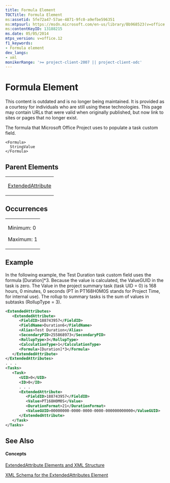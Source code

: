 ```yaml
---
title: Formula Element
TOCTitle: Formula Element
ms:assetid: 5fe72a47-57ae-4871-9fc0-a9efbe596351
ms:mtpsurl: https://msdn.microsoft.com/en-us/library/Bb968523(v=office.12)
ms:contentKeyID: 13188215
ms.date: 05/05/2014
mtps_version: v=office.12
f1_keywords:
- Formula element
dev_langs:
- xml
monikerRange: '>= project-client-2007 || project-client-odc'
---
```


# Formula Element

This content is outdated and is no longer being maintained. It is provided as a courtesy for individuals who are still using these technologies. This page may contain URLs that were valid when originally published, but now link to sites or pages that no longer exist.

The formula that Microsoft Office Project uses to populate a task custom field.

    <Formula>
      StringValue
    </Formula>

## Parent Elements

<table>
<colgroup>
<col style="width: 100%" />
</colgroup>
<tbody>
<tr class="odd">
<td><p><a href="bb968669(v=office.12).md">ExtendedAttribute</a></p></td>
</tr>
</tbody>
</table>

## Occurrences

<table>
<colgroup>
<col style="width: 100%" />
</colgroup>
<tbody>
<tr class="odd">
<td><p>Minimum: 0</p>
<p>Maximum: 1</p></td>
</tr>
</tbody>
</table>

## Example

In the following example, the Test Duration task custom field uses the formula \[Duration\]\*3. Because the value is calculated, the ValueGUID in the task is zero. The Value in the project summary task (task UID = 0) is 168 hours, 0 minutes, 0 seconds (PT in PT168H0M0S stands for Project Time, for internal use). The rollup to summary tasks is the sum of values in subtasks (RollupType = 3).

``` xml
<ExtendedAttributes>
   <ExtendedAttribute>
      <FieldID>188743957</FieldID>
      <FieldName>Duration6</FieldName>
      <Alias>Test Duration</Alias>
      <SecondaryPID>255868973</SecondaryPID>
      <RollupType>3</RollupType>
      <CalculationType>1</CalculationType>
      <Formula>[Duration]*3</Formula>
   </ExtendedAttribute>
</ExtendedAttributes>
. . .
<Tasks>
   <Task>
      <UID>0</UID>
      <ID>0</ID>
      . . .
      <ExtendedAttribute>
         <FieldID>188743957</FieldID>
         <Value>PT168H0M0S</Value>
         <DurationFormat>21</DurationFormat>
         <ValueGUID>00000000-0000-0000-0000-000000000000</ValueGUID>
      </ExtendedAttribute>
   </Task>
</Tasks>
```

## See Also

#### Concepts

[ExtendedAttribute Elements and XML Structure](bb968579\(v=office.12\).md)

[XML Schema for the ExtendedAttributes Element](bb968705\(v=office.12\).md)


